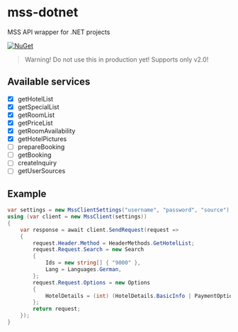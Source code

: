 # mss-dotnet

MSS API wrapper for .NET projects

[![NuGet](https://img.shields.io/nuget/v/BookingSuedtirol.MssNet)](https://www.nuget.org/packages/BookingSuedtirol.MssNet)

> Warning! Do not use this in production yet!
> Supports only v2.0!

## Available services

- [x] getHotelList
- [x] getSpecialList
- [x] getRoomList
- [x] getPriceList
- [x] getRoomAvailability
- [x] getHotelPictures
- [ ] prepareBooking
- [ ] getBooking
- [ ] createInquiry
- [ ] getUserSources

## Example

```cs
var settings = new MssClientSettings("username", "password", "source");
using (var client = new MssClient(settings))
{
    var response = await client.SendRequest(request =>
    {
        request.Header.Method = HeaderMethods.GetHotelList;
        request.Request.Search = new Search
        {
            Ids = new string[] { "9000" },
            Lang = Languages.German,
        };
        request.Request.Options = new Options
        {
            HotelDetails = (int) (HotelDetails.BasicInfo | PaymentOptionsForOnlineBooking.Themes),
        };
        return request;
    });
}
```
